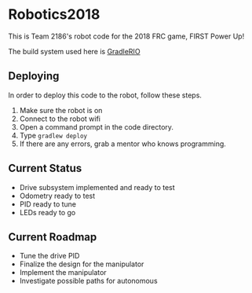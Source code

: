 # Robotics2018
This is Team 2186's robot code for the 2018 FRC game, FIRST Power Up!

The build system used here is [GradleRIO](https://github.com/open-rio/gradlerio)

## Deploying
In order to deploy this code to the robot, follow these steps.
1. Make sure the robot is on
2. Connect to the robot wifi
3. Open a command prompt in the code directory.
4. Type `gradlew deploy`
5. If there are any errors, grab a mentor who knows programming.

## Current Status
* Drive subsystem implemented and ready to test
* Odometry ready to test
* PID ready to tune
* LEDs ready to go

## Current Roadmap
* Tune the drive PID
* Finalize the design for the manipulator
* Implement the manipulator
* Investigate possible paths for autonomous